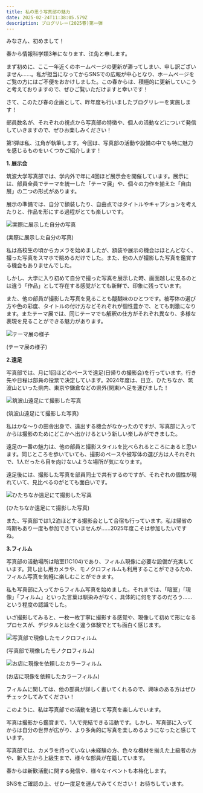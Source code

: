 ```yaml
---
title: 私の思う写真部の魅力
date: 2025-02-24T11:38:05.579Z
description: ブログリレー(2025春)第一弾
---
```

みなさん、初めまして！

春から情報科学類3年になります、江角と申します。

まず初めに、ここ一年近くのホームページの更新が滞ってしまい、申し訳ございません……。私が担当になってからSNSでの広報が中心となり、ホームページをご覧の方にはご不便をおかけしました。この春からは、積極的に更新していこうと考えておりますので、ぜひご覧いただけますと幸いです！

さて、このたび春の企画として、昨年度も行いましたブログリレーを実施します！

部員数名が、それぞれの視点から写真部の特徴や、個人の活動などについて発信していきますので、ぜひお楽しみください！

第1弾は私、江角が執筆します。今回は、写真部の活動や設備の中でも特に魅力を感じるものをいくつかご紹介します！



**1. 展示会**

筑波大学写真部では、学内外で年に4回ほど展示会を開催しています。展示には、部員全員でテーマを統一した「テーマ展」や、個々の力作を揃えた「自由展」の二つの形式があります。

展示の準備では、自分で額装したり、自由点ではタイトルやキャプションを考えたりと、作品を形にする過程がとても楽しいです。

![](/img/Relay2025Spring0101.JPG "実際に展示した自分の写真")

(実際に展示した自分の写真)

私は高校生の頃からカメラを始めましたが、額装や展示の機会はほとんどなく、撮った写真をスマホで眺めるだけでした。また、他の人が撮影した写真を鑑賞する機会もありませんでした。

しかし、大学に入り初めて自分で撮った写真を展示した時、画面越しに見るのとは違う「作品」として存在する感覚がとても新鮮で、印象に残っています。

また、他の部員が撮影した写真を見ることも醍醐味のひとつです。被写体の選び方や色の彩度、タイトルの付け方などそれぞれが個性豊かで、とても刺激になります。またテーマ展では、同じテーマでも解釈の仕方がそれぞれ異なり、多様な表現を見ることができる魅力があります。

![](/img/Relay2025Spring0102.JPG "テーマ展の様子")

(テーマ展の様子)


**2.遠足**

写真部では、月に1回ほどのペースで遠足(日帰りの撮影会)を行っています。行き先や日程は部員の投票で決定しています。2024年度は、日立、ひたちなか、筑波山といった県内、東京や鎌倉などの県外(関東)へ足を運びました！

![](/img/Relay2025Spring0103.JPG "筑波山遠足にて撮影した写真")

(筑波山遠足にて撮影した写真)

私はかな〜りの田舎出身で、遠出する機会がなかったのですが、写真部に入ってからは撮影のためにどこかへ出かけるという新しい楽しみができました。

遠足の一番の魅力は、他の部員と撮影スタイルを比べられるところにあると思います。同じところを歩いていても、撮影のペースや被写体の選び方は人それぞれで、1人だったら目を向けないような場所が気になります。

遠足後には、撮影した写真を部員同士で共有するのですが、それぞれの個性が現れていて、見比べるのがとても面白いです。

![](/img/Relay2025Spring0104.jpg "ひたちなか遠足にて撮影した写真")

(ひたちなか遠足にて撮影した写真)


また、写真部では1,2泊ほどする撮影会として合宿も行っています。私は帰省の時期もあり一度も参加できていませんが……2025年度こそは参加したいですね。


**3.フィルム**

写真部の活動場所は暗室(1C104)であり、フィルム現像に必要な設備が充実しています。貸し出し用カメラや、モノクロフィルムも利用することができるため、フィルム写真を気軽に楽しむことができます。

私も写真部に入ってからフィルム写真を始めました。それまでは、「暗室」「現像」「フィルム」といった言葉は馴染みがなく、具体的に何をするのだろう……という程度の認識でした。

いざ撮影してみると、一枚一枚丁寧に撮影する感覚や、現像して初めて形になるプロセスが、デジタルとは全く違う体験でとても面白く感じます。

![](/img/Relay2025Spring0105.jpg "写真部で現像したモノクロフィルム")

(写真部で現像したモノクロフィルム)

![](/img/Relay2025Spring0106.JPG "お店に現像を依頼したカラーフィルム")

(お店に現像を依頼したカラーフィルム)

フィルムに関しては、他の部員が詳しく書いてくれるので、興味のある方はぜひチェックしてみてください！



このように、私は写真部での活動を通じて写真を楽しんでいます。

写真は撮影から鑑賞まで、1人で完結できる活動です。しかし、写真部に入ってからは自分の世界が広がり、より多角的に写真を楽しめるようになったと感じています。

写真部では、カメラを持っていない未経験の方、色々な機材を揃えた上級者の方や、新入生から上級生まで、様々な部員が在籍しています。

春からは新歓活動に関する発信や、様々なイベントも本格化します。

SNSをご確認の上、ぜひ一度足を運んでみてください！ お待ちしています。
